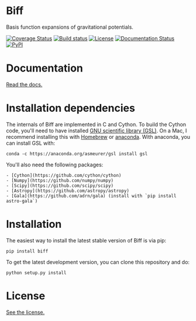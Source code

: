 Biff
====

Basis function expansions of gravitational potentials.

[![Coverage Status](https://coveralls.io/repos/github/adrn/biff/badge.svg?branch=master)](https://coveralls.io/github/adrn/biff?branch=master)
[![Build status](http://img.shields.io/travis/adrn/biff/master.svg?style=flat)](http://travis-ci.org/adrn/biff)
[![License](http://img.shields.io/badge/license-MIT-blue.svg?style=flat)](https://github.com/adrn/biff/blob/master/LICENSE)
[![Documentation Status](https://readthedocs.org/projects/gala-astro/badge/?version=latest)](http://gala-astro.readthedocs.io/en/latest/?badge=latest)
[![PyPI](https://badge.fury.io/py/biff.svg)](https://badge.fury.io/py/biff)

Documentation
=============

[Read the docs.](http://biff.readthedocs.io)

Installation dependencies
=========================

The internals of Biff are implemented in C and Cython. To build the Cython code, you'll need to
have installed [GNU scientific library (GSL)](http://www.gnu.org/software/gsl/). On a Mac, I
recommend installing this with [Homebrew](http://brew.sh/) or [anaconda](http://anaconda.org). With
anaconda, you can install GSL with:

    conda -c https://anaconda.org/asmeurer/gsl install gsl

You'll also need the following packages:

    - [Cython](https://github.com/cython/cython)
    - [Numpy](https://github.com/numpy/numpy)
    - [Scipy](https://github.com/scipy/scipy)
    - [Astropy](https://github.com/astropy/astropy)
    - [Gala](https://github.com/adrn/gala) (install with `pip install astro-gala`)

Installation
============

The easiest way to install the latest stable version of Biff is via pip:

    pip install biff

To get the latest development version, you can clone this repository and do:

    python setup.py install

License
=======

[See the license.](https://github.com/adrn/biff/blob/master/LICENSE)
